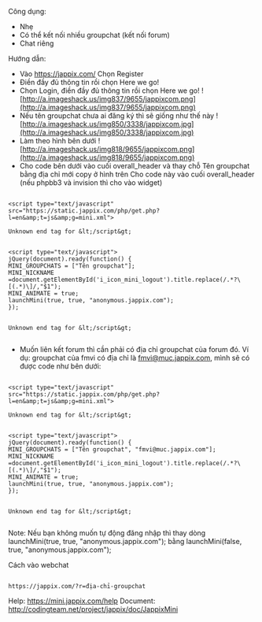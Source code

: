 Công dụng:
- Nhẹ
- Có thể kết nối nhiều groupchat (kết nối forum)
- Chat riêng

Hướng dẫn:
- Vào https://jappix.com/ Chọn Register
- Điền đầy đủ thông tin rồi chọn Here we go!
- Chọn Login, điền đầy đủ thông tin rồi chọn Here we go!
![http://a.imageshack.us/img837/9655/jappixcom.png](http://a.imageshack.us/img837/9655/jappixcom.png)
- Nếu tên groupchat chưa ai đăng ký thì sẽ giống như thế này
![http://a.imageshack.us/img850/3338/jappixcom.jpg](http://a.imageshack.us/img850/3338/jappixcom.jpg)
- Làm theo hình bên dưới
![http://a.imageshack.us/img818/9655/jappixcom.png](http://a.imageshack.us/img818/9655/jappixcom.png)
- Cho code bên dưới vào cuối overall\_header và thay chỗ Tên groupchat bằng địa chỉ mới copy ở hình trên
Cho code này vào cuối overall\_header (nếu phpbb3 và invision thì cho vào widget)

```

<script type="text/javascript" src="https://static.jappix.com/php/get.php?l=en&amp;t=js&amp;g=mini.xml">

Unknown end tag for &lt;/script&gt;


<script type="text/javascript">
jQuery(document).ready(function() {
MINI_GROUPCHATS = ["Tên groupchat"];
MINI_NICKNAME =document.getElementById('i_icon_mini_logout').title.replace(/.*?\[(.*)\]/,"$1");
MINI_ANIMATE = true;
launchMini(true, true, "anonymous.jappix.com");
});


Unknown end tag for &lt;/script&gt;


```

- Muốn liên kết forum thì cần phải có địa chỉ groupchat của forum đó. Ví dụ: groupchat của fmvi có địa chỉ là fmvi@muc.jappix.com, mình sẽ có được code như bên dưới:

```

<script type="text/javascript" src="https://static.jappix.com/php/get.php?l=en&amp;t=js&amp;g=mini.xml">

Unknown end tag for &lt;/script&gt;


<script type="text/javascript">
jQuery(document).ready(function() {
MINI_GROUPCHATS = ["Tên groupchat", "fmvi@muc.jappix.com"];
MINI_NICKNAME =document.getElementById('i_icon_mini_logout').title.replace(/.*?\[(.*)\]/,"$1");
MINI_ANIMATE = true;
launchMini(true, true, "anonymous.jappix.com");
});


Unknown end tag for &lt;/script&gt;


```


Note: Nếu bạn không muốn tự động đăng nhập thì thay dòng launchMini(true, true, "anonymous.jappix.com"); bằng launchMini(false, true, "anonymous.jappix.com");

Cách vào webchat

```

https://jappix.com/?r=địa-chỉ-groupchat

```

Help: https://mini.jappix.com/help
Document: http://codingteam.net/project/jappix/doc/JappixMini